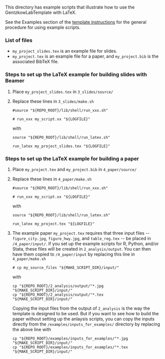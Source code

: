 This directory has example scripts that illustrate how to use the GentzkowLabTemplate with LaTeX.

See the Examples section of the [template instructions](https://github.com/gentzkow/GentzkowLabTemplate/wiki#examples) for the general procedure for using example scripts.

### List of files

* `my_project_slides.tex` is an example file for slides.
* `my_project.tex` is an example file for a paper, and `my_project.bib` is the associated BibTeX file.

### Steps to set up the LaTeX example for building **slides** with Beamer

1. Place `my_project_slides.tex` in `3_slides/source/`
2. Replace these lines in `3_slides/make.sh`
  
    ```
    #source "${REPO_ROOT}/lib/shell/run_xxx.sh"
    ```
    ```
    # run_xxx my_script.xx "${LOGFILE}"
    ```

    with

    ```
    source "${REPO_ROOT}/lib/shell/run_latex.sh"
    ```
    ```
    run_latex my_project_slides.tex "${LOGFILE}"
    ```

### Steps to set up the LaTeX example for building a **paper**

1. Place `my_project.tex` and `my_project.bib` in `4_paper/source/`
2. Replace these lines in `4_paper/make.sh`
  
    ```
    #source "${REPO_ROOT}/lib/shell/run_xxx.sh"
    ```
    ```
    # run_xxx my_script.xx "${LOGFILE}"
    ```

    with

    ```
    source "${REPO_ROOT}/lib/shell/run_latex.sh"
    ```
    ```
    run_latex my_project.tex "${LOGFILE}"
    ```
3. The example paper `my_project.tex` requires that three input files -- `figure_city.jpg`, `figure_hwy.jpg`, and `table_reg.tex` -- be placed in `/4_paper/input/`. If you set up the example scripts for R, Python, and/or Stata, these files will be created in `2_analysis/output`. You can then have them copied to `/4_paper/input` by replacing this line in `4_paper/make.sh`

    ```
    # cp my_source_files "${MAKE_SCRIPT_DIR}/input/"
    ```

    with
  
    ```
    cp "${REPO_ROOT}/2_analysis/output/"*.jpg "${MAKE_SCRIPT_DIR}/input/"
    cp "${REPO_ROOT}/2_analysis/output/"*.tex "${MAKE_SCRIPT_DIR}/input/"
    ```

    Copying the input files from the output of `2_analysis` is the way the template is designed to be used. But if you want to see how to build the paper without setting up the anlaysis scripts, you can copy the inputs directly from the `/examples/inputs_for_examples/` directory by replacing the above line with

    ```
    cp "${REPO_ROOT}/examples/inputs_for_examples/"*.jpg "${MAKE_SCRIPT_DIR}/input/"
    cp "${REPO_ROOT}/examples/inputs_for_examples/"*.tex "${MAKE_SCRIPT_DIR}/input/"
    ```